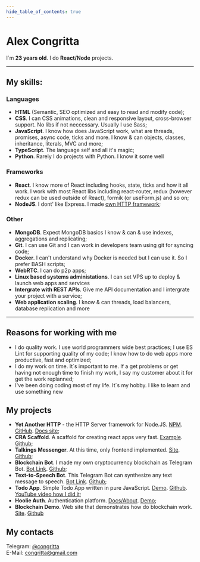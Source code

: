 ```yaml
---
hide_table_of_contents: true
---
```


# Alex Congritta

I`m **23 years old**. I do **React/Node** projects.

---

## My skills:

### Languages

- **HTML** (Semantic, SEO optimized and easy to read and modify code);
- **CSS**. I can CSS animations, clean and responsive layout, cross-browser support. No libs if not neccessary. Usually I use Sass;
- **JavaScript**. I know how does JavaScript work, what are threads, promises, async code, ticks and more. I know & can objects, classes, inheritance, literals, MVC and more;
- **TypeScript**. The language self and all it's magic;
- **Python**. Rarely I do projects with Python. I know it some well

### Frameworks

- **React**. I know more of React including hooks, state, ticks and how it all work. I work with most React libs
  including react-router, redux (however redux can be used outside of React), formik (or useForm.js) and so on;
- **NodeJS**. I dont' like Express. I made [own HTTP framework](https://yah.congritta.com);

### Other

- **MongoDB**. Expect MongoDB basics I know & can & use indexes, aggregations and replicating;
- **Git**. I can use Git and I can work in developers team using git for syncing code;
- **Docker**. I can't understand why Docker is needed but I can use it. So I prefer BASH scripts;
- **WebRTC**. I can do p2p apps;
- **Linux based systems administations**. I can set VPS up to deploy & launch web apps and services
- **Intergrate with REST APIs**. Give me API documentation and I intergrate your project with a service;
- **Web application scaling**. I know & can threads, load balancers, database replication and more

---

## Reasons for working with me

- I do quality work. I use world programmers wide best practices; I use ES Lint for supporting quality of my code; I know how to do web apps more productive, fast and optimized;
- I do my work on time. It`s important to me. If a get problems or get having not enough time to finish my work, I say my customer about it for get the work replanned;
- I've been doing coding most of my life. It`s my hobby. I like to learn and use something new

## My projects

- **Yet Another HTTP** - the HTTP Server framework for
  Node.JS. [NPM](https://npmjs.com/package/yet-another-http). [GitHub](https://github.com/congritta/yet-another-http). [Docs site](https://yah.congritta.com);
- **CRA Scaffold**. A scaffold for creating react apps very
  fast. [Example](https://cra.congritta.com). [Github](https://github.com/congritta/cra-scaffold);
- **Talkings Messenger**. At this time, only frontend
  implemented. [Site](https://git.congritta.com/talkings-frontend). [Github](https://github.com/congritta/talkings-frontend);
- **Blockchain Bot**. I made my own cryptocurrency blockchain as Telegram
  Bot. [Bot Link](https://t.me/congrittaBlockchainBot). [Github](https://github.com/congritta/blockchain-bot);
- **Text-to-Speech Bot**. This Telegram Bot can synthesize any text message to
  speech. [Bot Link](https://t.me/congrittaTtsBot). [Github](https://github.com/congritta/tts-bot);
- **Todo App**. Simple Todo App written in pure
  JavaScript. [Demo](https://git.congritta.com/todoshkas). [Github](https://github.com/congritta/todoshkas). [YouTube video how I did it](https://youtu.be/c8iOL_Gq6sM);
- **Hoolie Auth**. Authentication
  platform. [Docs/About](https://auth-docs.hoolie.org). [Demo](https://demo.auth.hoolie.org);
- **Blockchain Demo**. Web site that demonstrates how do blockchain
  work. [Site](https://git.congritta.com/blockchain-demo). [Github](https://github.com/congritta/blockchain-demo)

## My contacts

Telegram: [@congritta](https://t.me/congritta)<br />
E-Mail: congritta@gmail.com
